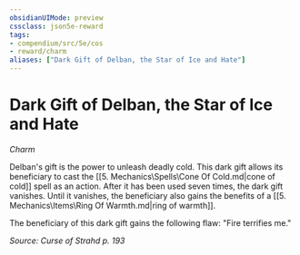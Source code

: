 ```yaml
---
obsidianUIMode: preview
cssclass: json5e-reward
tags:
- compendium/src/5e/cos
- reward/charm
aliases: ["Dark Gift of Delban, the Star of Ice and Hate"]
---
```

# Dark Gift of Delban, the Star of Ice and Hate
*Charm*  

Delban's gift is the power to unleash deadly cold. This dark gift allows its beneficiary to cast the [[5. Mechanics\Spells\Cone Of Cold.md|cone of cold]] spell as an action. After it has been used seven times, the dark gift vanishes. Until it vanishes, the beneficiary also gains the benefits of a [[5. Mechanics\Items\Ring Of Warmth.md|ring of warmth]].

The beneficiary of this dark gift gains the following flaw: "Fire terrifies me."

*Source: Curse of Strahd p. 193*